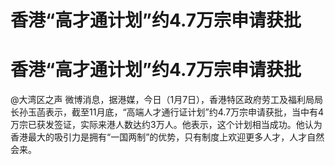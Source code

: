 # 香港“高才通计划”约4.7万宗申请获批

# 香港“高才通计划”约4.7万宗申请获批

@大湾区之声
微博消息，据港媒，今日（1月7日），香港特区政府劳工及福利局局长孙玉菡表示，截至11月底，“高端人才通行证计划”约4.7万宗申请获批，当中有4万宗已获发签证，实际来港人数达约3万人。他表示，这个计划相当成功。他认为香港最大的吸引力是拥有“一国两制”的优势，只有制度上欢迎更多人才，人才自然会来。

